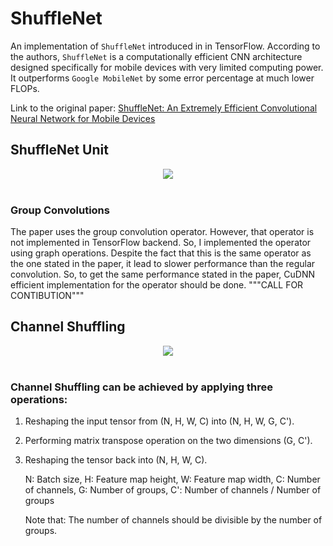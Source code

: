 # ShuffleNet
An implementation of `ShuffleNet` introduced in  in TensorFlow. According to the authors, `ShuffleNet` is a computationally efficient CNN architecture designed specifically for mobile devices with very limited computing power. It outperforms `Google MobileNet` by
some error percentage at much lower FLOPs.

Link to the original paper: [ShuffleNet: An Extremely Efficient Convolutional Neural Network for Mobile Devices](https://arxiv.org/abs/1707.01083)

## ShuffleNet Unit
<div align="center">
<img src="https://github.com/MG2033/ShuffleNet/blob/master/figures/unit.PNG"><br><br>
</div>

### Group Convolutions
The paper uses the group convolution operator. However, that operator is not implemented in TensorFlow backend. So, I implemented the operator using graph operations. Despite the fact that this is the same operator as the one stated in the paper, it lead to slower performance than the regular convolution. So, to get the same performance stated in the paper, CuDNN efficient implementation for the operator should be done. """CALL FOR CONTIBUTION"""

## Channel Shuffling
<div align="center">
<img src="https://github.com/MG2033/ShuffleNet/blob/master/figures/shuffle.PNG"><br><br>
</div>

### Channel Shuffling can be achieved by applying three operations:
1. Reshaping the input tensor from (N, H, W, C) into (N, H, W, G, C').
2. Performing matrix transpose operation on the two dimensions (G, C').
3. Reshaping the tensor back into (N, H, W, C). 

    N: Batch size,
    H: Feature map height,
    W: Feature map width,
    C: Number of channels,
    G: Number of groups,
    C': Number of channels / Number of groups

    Note that: The number of channels should be divisible by the number of groups.

